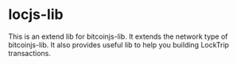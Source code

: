# locjs-lib

This is an extend lib for bitcoinjs-lib. It extends the network type of bitcoinjs-lib. It also provides useful lib to help you building LockTrip transactions.